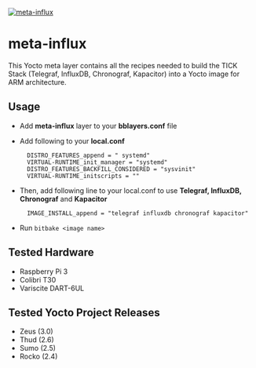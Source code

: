 [![meta-influx](https://godoc.org/github.com/alihanyalcin/mqtt-wrapper?status.svg)](https://layers.openembedded.org/layerindex/branch/master/layer/meta-influx/)
# meta-influx
This Yocto meta layer contains all the recipes needed to build the TICK Stack (Telegraf, InfluxDB, Chronograf, Kapacitor) into a Yocto image for ARM architecture.

## Usage
- Add **meta-influx** layer to your **bblayers.conf** file

- Add following to your **local.conf**

        DISTRO_FEATURES_append = " systemd"
        VIRTUAL-RUNTIME_init_manager = "systemd"
        DISTRO_FEATURES_BACKFILL_CONSIDERED = "sysvinit"
        VIRTUAL-RUNTIME_initscripts = ""

- Then, add following line to your local.conf to use **Telegraf, InfluxDB, Chronograf** and **Kapacitor** 

        IMAGE_INSTALL_append = "telegraf influxdb chronograf kapacitor"

-  Run `bitbake <image name>`

## Tested Hardware
- Raspberry Pi 3 
- Colibri T30
- Variscite DART-6UL

## Tested Yocto Project Releases
- Zeus (3.0)
- Thud (2.6)
- Sumo (2.5)
- Rocko (2.4)
